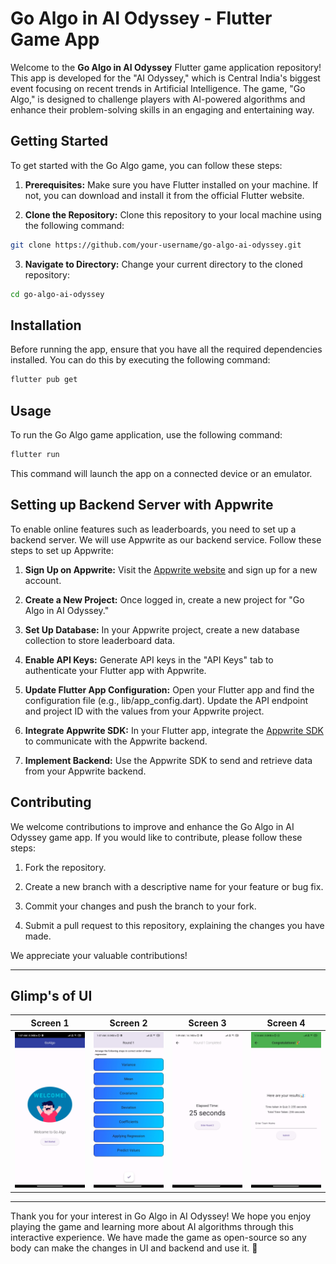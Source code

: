 # Go Algo in AI Odyssey - Flutter Game App

Welcome to the **Go Algo in AI Odyssey** Flutter game application repository! This app is developed for the "AI Odyssey," which is Central India's biggest event focusing on recent trends in Artificial Intelligence. The game, "Go Algo," is designed to challenge players with AI-powered algorithms and enhance their problem-solving skills in an engaging and entertaining way.

## Getting Started

To get started with the Go Algo game, you can follow these steps:

1. **Prerequisites:** Make sure you have Flutter installed on your machine. If not, you can download and install it from the official Flutter website.

2. **Clone the Repository:** Clone this repository to your local machine using the following command:

```bash
git clone https://github.com/your-username/go-algo-ai-odyssey.git
```

3. **Navigate to Directory:** Change your current directory to the cloned repository:

```bash
cd go-algo-ai-odyssey
```

## Installation

Before running the app, ensure that you have all the required dependencies installed. You can do this by executing the following command:

```bash
flutter pub get
```

## Usage

To run the Go Algo game application, use the following command:

```bash
flutter run
```

This command will launch the app on a connected device or an emulator.

## Setting up Backend Server with Appwrite

To enable online features such as leaderboards, you need to set up a backend server. We will use Appwrite as our backend service. Follow these steps to set up Appwrite:

1. **Sign Up on Appwrite:** Visit the [Appwrite website](https://appwrite.io) and sign up for a new account.

2. **Create a New Project:** Once logged in, create a new project for "Go Algo in AI Odyssey."

3. **Set Up Database:** In your Appwrite project, create a new database collection to store leaderboard data.

4. **Enable API Keys:** Generate API keys in the "API Keys" tab to authenticate your Flutter app with Appwrite.

5. **Update Flutter App Configuration:** Open your Flutter app and find the configuration file (e.g., lib/app_config.dart). Update the API endpoint and project ID with the values from your Appwrite project.

6. **Integrate Appwrite SDK:** In your Flutter app, integrate the [Appwrite SDK](https://github.com/appwrite/sdk-for-flutter) to communicate with the Appwrite backend.

7. **Implement Backend:** Use the Appwrite SDK to send and retrieve data from your Appwrite backend.

## Contributing

We welcome contributions to improve and enhance the Go Algo in AI Odyssey game app. If you would like to contribute, please follow these steps:

1. Fork the repository.

2. Create a new branch with a descriptive name for your feature or bug fix.

3. Commit your changes and push the branch to your fork.

4. Submit a pull request to this repository, explaining the changes you have made.

We appreciate your valuable contributions!

---
## Glimp's of UI

| Screen 1                    | Screen 2                    | Screen 3                    | Screen 4                    |
| --------------------------- | --------------------------- | --------------------------- | --------------------------- |
| ![Image 1](readme-asset/1.jpg) | ![Image 2](readme-asset/2.jpg) | ![Image 3](readme-asset/3.jpg) | ![Image 4](readme-asset/7.jpg) |

---
Thank you for your interest in Go Algo in AI Odyssey! We hope you enjoy playing the game and learning more about AI algorithms through this interactive experience. We have made the game as open-source so any body can make the changes in UI and backend and use it. 🚀
